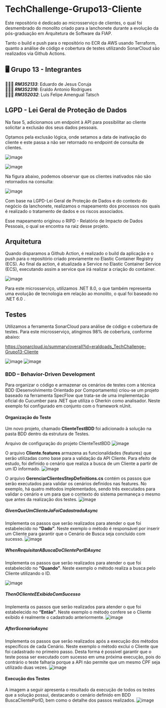 # TechChallenge-Grupo13-Cliente
Este repositório é dedicado ao microsserviço de clientes, o qual foi desmembrado do monolito criado para a lanchonete durante a evolução da pós-graduação em Arquitetura de Software da FIAP.

Tanto o build e push para o repositório no ECR da AWS usando Terraform, quanto a análise de código e cobertura de testes utilizando SonarCloud são realizados via Github Actions.

## 🖥️ Grupo 13 - Integrantes
🧑🏻‍💻 *<b>RM352133</b>*: Eduardo de Jesus Coruja </br>
🧑🏻‍💻 *<b>RM352316</b>*: Eraldo Antonio Rodrigues </br>
🧑🏻‍💻 *<b>RM352032</b>*: Luís Felipe Amengual Tatsch </br>

## LGPD - Lei Geral de Proteção de Dados
Na fase 5, adicionamos um endpoint à API para possibilitar ao cliente solicitar a exclusão dos seus dados pessoais. 

Optamos pela exclusão lógica, onde setamos a data de inativação do cliente e este passa a não ser retornado no endpoint de consulta de clientes.

![image](https://github.com/user-attachments/assets/fac439c1-17af-4d6f-bc42-26244a75316a)

![image](https://github.com/user-attachments/assets/477e6d77-4fb2-47eb-93cf-504b72f6af12)

Na figura abaixo, podemos observar que os clientes inativados não são retornados na consulta:

![image](https://github.com/user-attachments/assets/b16ae21d-8d88-4b9f-be49-c4b0a0037b16)

Com base na LGPD-Lei Geral de Proteção de Dados e do contexto do negócio da lanchonete, realizamos o mapeamento dos processos nos quais é realizado o tratamento de dados e os riscos associados.

Esse mapeamento originou o RIPD - Relatório de Impacto de Dados Pessoais, o qual se encontra na raiz desse projeto.

## Arquitetura
Quando disparamos a Github Action, é realizado o build da aplicação e o push para o repositório criado previamente no Elastic Container Registry (ECS).
Ao final da action, é atualizada a Service no Elastic Container Service (ECS), executando assim a service que irá realizar a criação do container.

![image](https://github.com/eraldoads/TechChallenge-Grupo13-Cliente/assets/47857203/cc0b90a4-d8f3-4c77-ad54-2d9038e034ff)

Para este microsserviço, utilizamos .NET 8.0, o que também representa uma evolução de tecnologia em relação ao monolito, o qual foi baseado no .NET 6.0 .

## Testes

Utilizamos a ferramenta SonarCloud para análise de código e cobertura de testes. Para este microsserviço, atingimos 98% de cobertura, conforme abaixo:

https://sonarcloud.io/summary/overall?id=eraldoads_TechChallenge-Grupo13-Cliente

![image](https://github.com/eraldoads/TechChallenge-Grupo13-Cliente/assets/47857203/cf911e32-016a-4429-8122-61bc2085eecb)
![image](https://github.com/eraldoads/TechChallenge-Grupo13-Cliente/assets/47857203/0a5ca248-8be2-449d-99a9-1c28eccd486f)

### BDD – Behavior-Driven Development

Para organizar o código e armazenar os cenários de testes com a técnica BDD (Desenvolvimento Orientado por Comportamento) criou-se um projeto baseado na ferramenta SpecFlow que trata-se de uma implementação oficial do Cucumber para .NET que utiliza o Gherkin como analisador. Neste exemplo foi configurado em conjunto com o framework nUnit. 

#### Organização do Teste

Um novo projeto, chamado <b>ClienteTestBDD</b> foi adicionado à solução na pasta BDD dentro da estrutura de Testes.

Arquivo de configuração do projeto ClienteTestBDD
![image](https://github.com/eraldoads/TechChallenge-Grupo13-Cliente/assets/149120484/9dad3904-b9f7-4f54-8181-26bfc8128ff7)

O arquivo <b>Cliente.features</b> armazena as funcionalidades (features) que serão utilizadas como base para a validação da API Cliente. Para efeito de estudo, foi definido o cenário que realiza a busca de um Cliente a partir de um ID informado.
![image](https://github.com/eraldoads/TechChallenge-Grupo13-Cliente/assets/149120484/56a558fd-0d50-4405-8579-f3c383611e32)

O arquivo <b>GerenciarClientesStepDefinitions.cs</b> contém os passos que serão executados para validar os cenários definidos nas features. No exemplo, há quatro métodos implementados, sendo três executados para validar o cenário e um para que o contexto do sistema permaneça o mesmo que antes da realização dos testes.
![image](https://github.com/eraldoads/TechChallenge-Grupo13-Cliente/assets/149120484/dbd44005-6eec-4809-b80a-03cdaa8b65f8)

##### GivenQueUmClienteJaFoiCadastradoAsync
Implementa os passos que serão realizados para atender o que foi estabelecido no <b>“Dado”</b>. Neste exemplo o método é responsável por inserir um Cliente para garantir que o Cenário de Busca seja concluído com sucesso.
![image](https://github.com/eraldoads/TechChallenge-Grupo13-Cliente/assets/149120484/a1fbc5ca-772e-4dc3-b147-7ca51a99a972)

##### WhenRequisitarABuscaDoClientePorIDAsync
Implementa os passos que serão realizados para atender o que foi estabelecido no <b>“Quando”</b>. Neste exemplo o método realiza a busca pelo Cliente utilizando o ID.

![image](https://github.com/eraldoads/TechChallenge-Grupo13-Cliente/assets/149120484/ee13e61c-a1e8-4dfc-aa48-cdde1b560adb)

##### ThenOClienteEExibidoComSucesso
Implementa os passos que serão realizados para atender o que foi estabelecido no <b>“Então”</b>. Neste exemplo o método confere se o Cliente exibido é realmente o cadastrado anteriormente.
![image](https://github.com/eraldoads/TechChallenge-Grupo13-Cliente/assets/149120484/3da307c3-fac1-498a-be42-fe5e118ff89f)

##### AfterScenarioAsync
Implementa os passos que serão realizados após a execução dos métodos específicos de cada Cenário. Neste exemplo o método exclui o Cliente que foi cadastrado no primeiro passo. Desta forma é possível garantir que o teste possa ser executado com sucesso em uma próxima execução, pois do contrário o teste falharia porque a API não permite que um mesmo CPF seja utilizado duas vezes.
![image](https://github.com/eraldoads/TechChallenge-Grupo13-Cliente/assets/149120484/8782557c-bd88-4723-a35b-603749a92f13)

#### Execução dos Testes
A imagem a seguir apresenta o resultado da execução de todos os testes que a solução possui, destacando o cenário definido em BDD BuscaClientePorID, bem como o detalhe dos passos realizados.
![image](https://github.com/eraldoads/TechChallenge-Grupo13-Cliente/assets/149120484/e90167fc-4c06-4a77-88a2-97170f897386)
